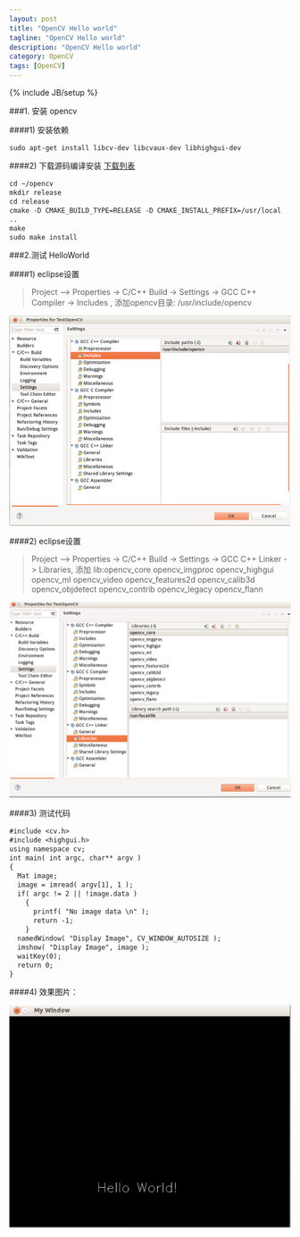 ```yaml
---
layout: post
title: "OpenCV Hello world"
tagline: "OpenCV Hello world"
description: "OpenCV Hello world"
category: OpenCV
tags: [OpenCV]
---
```

{% include JB/setup %}



###1. 安装 opencv

####1) 安装依赖

	sudo apt-get install libcv-dev libcvaux-dev libhighgui-dev

####2) 下载源码编译安装 [下载列表](http://opencv.org/downloads.html)

	cd ~/opencv
	mkdir release
	cd release
	cmake -D CMAKE_BUILD_TYPE=RELEASE -D CMAKE_INSTALL_PREFIX=/usr/local ..
	make
	sudo make install

###2.测试 HelloWorld

####1) eclipse设置
 >Project –> Properties -> C/C++ Build -> Settings -> GCC C++ Compiler -> Includes , 添加opencv目录: /usr/include/opencv

![setting](/static/images/opencv/1.png)

####2) eclipse设置
 >Project –> Properties -> C/C++ Build -> Settings -> GCC C++ Linker -> Libraries, 添加 lib:opencv_core opencv_imgproc opencv_highgui opencv_ml opencv_video opencv_features2d opencv_calib3d opencv_objdetect opencv_contrib opencv_legacy opencv_flann

![setting](/static/images/opencv/2.png)

####3) 测试代码 

	#include <cv.h>
	#include <highgui.h>
	using namespace cv;
	int main( int argc, char** argv )
	{
	  Mat image;
	  image = imread( argv[1], 1 );
	  if( argc != 2 || !image.data )
		{
		  printf( "No image data \n" );
		  return -1;
		}
	  namedWindow( "Display Image", CV_WINDOW_AUTOSIZE );
	  imshow( "Display Image", image );
	  waitKey(0);
	  return 0;
	}

####4) 效果图片：

![result](/static/images/opencv/3.png)


